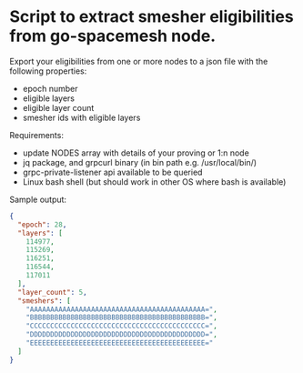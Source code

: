 # Script to extract smesher eligibilities from go-spacemesh node.

Export your eligibilities from one or more nodes to a json file with the following properties:
- epoch number
- eligible layers
- eligible layer count
- smesher ids with eligible layers

Requirements:
- update NODES array with details of your proving or 1:n node
- jq package, and grpcurl binary (in bin path e.g. /usr/local/bin/)
- grpc-private-listener api available to be queried
- Linux bash shell (but should work in other OS where bash is available)

Sample output:
```json
{
  "epoch": 28,
  "layers": [
    114977,
    115269,
    116251,
    116544,
    117011
  ],
  "layer_count": 5,
  "smeshers": [
    "AAAAAAAAAAAAAAAAAAAAAAAAAAAAAAAAAAAAAAAAAAA=",
    "BBBBBBBBBBBBBBBBBBBBBBBBBBBBBBBBBBBBBBBBBBB=",
    "CCCCCCCCCCCCCCCCCCCCCCCCCCCCCCCCCCCCCCCCCCC=",
    "DDDDDDDDDDDDDDDDDDDDDDDDDDDDDDDDDDDDDDDDDDD=",
    "EEEEEEEEEEEEEEEEEEEEEEEEEEEEEEEEEEEEEEEEEEE="
  ]
}

```